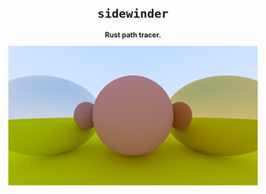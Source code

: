 <div align="center">
  <h1><code>sidewinder</code></h1>
  <p><strong>Rust path tracer.</strong></p>
</div>

![Metal spheres](./img/9.5.png)
